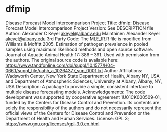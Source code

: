 # dfmip
Disease Forecast Model Intercomparison Project
Title: dfmip: Disease Forecast Model Intercomparison Project
Version: See DESCRIPTION file
Author: Alexander C Keyel <akeyel@albany.edu>
Maintainer: Alexander Keyel akeyel@albany.edu
3rd Party Code:  The MLE_IR.R file is modified from Williams & Moffitt 2005. Estimation of pathogen prevalence in pooled samples using maximum likelihood methods and open source software. Journal of Aquatic Animal Health 17: 386 – 391. Used with permission from the authors. The original source code is available here:   https://www.tandfonline.com/doi/suppl/10.1577/H04-066.1/suppl_file/uahh_a_10264377_sup_0001.txt
Author Affiliations: Wadsworth Center, New York State Department of Health, Albany NY, USA and Department of Atmospheric Sciences, University at Albany, Albany, NY, USA
Description: A package to provide a simple, consistent interface to multiple disease forecasting models. 
Acknowledgements:   The code development was supported by cooperative agreement 1U01CK000509-01, funded by the Centers for Disease Control and Prevention. Its contents are solely the responsibility of the authors and do not necessarily represent the official views of the Centers for Disease  Control and Prevention or the Department of Health and Human Services.
License: GPL 3; https://www.gnu.org/licenses/gpl-3.0.en.html
